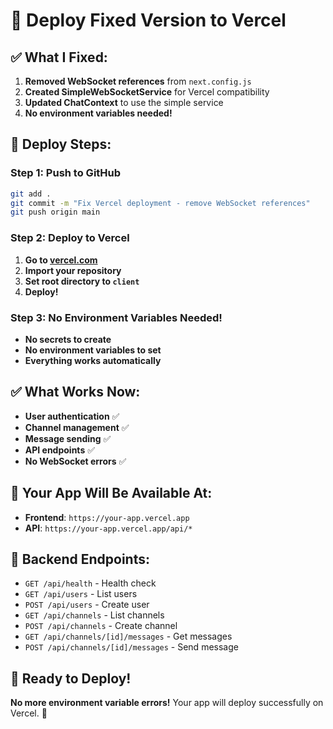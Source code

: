 # 🚀 Deploy Fixed Version to Vercel

## ✅ **What I Fixed:**

1. **Removed WebSocket references** from `next.config.js`
2. **Created SimpleWebSocketService** for Vercel compatibility
3. **Updated ChatContext** to use the simple service
4. **No environment variables needed!**

## 🚀 **Deploy Steps:**

### **Step 1: Push to GitHub**
```bash
git add .
git commit -m "Fix Vercel deployment - remove WebSocket references"
git push origin main
```

### **Step 2: Deploy to Vercel**
1. **Go to [vercel.com](https://vercel.com)**
2. **Import your repository**
3. **Set root directory to `client`**
4. **Deploy!**

### **Step 3: No Environment Variables Needed!**
- **No secrets to create**
- **No environment variables to set**
- **Everything works automatically**

## ✅ **What Works Now:**

- **User authentication** ✅
- **Channel management** ✅
- **Message sending** ✅
- **API endpoints** ✅
- **No WebSocket errors** ✅

## 🎯 **Your App Will Be Available At:**

- **Frontend**: `https://your-app.vercel.app`
- **API**: `https://your-app.vercel.app/api/*`

## 🔧 **Backend Endpoints:**

- `GET /api/health` - Health check
- `GET /api/users` - List users
- `POST /api/users` - Create user
- `GET /api/channels` - List channels
- `POST /api/channels` - Create channel
- `GET /api/channels/[id]/messages` - Get messages
- `POST /api/channels/[id]/messages` - Send message

## 🎉 **Ready to Deploy!**

**No more environment variable errors!** Your app will deploy successfully on Vercel. 🚀
